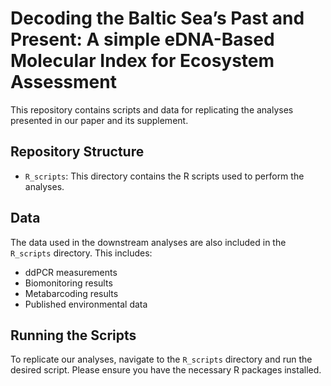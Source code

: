 # Decoding the Baltic Sea’s Past and Present: A simple eDNA-Based Molecular Index for Ecosystem Assessment

This repository contains scripts and data for replicating the analyses presented in our paper and its supplement.

## Repository Structure

- `R_scripts`: This directory contains the R scripts used to perform the analyses.

## Data

The data used in the downstream analyses are also included in the `R_scripts` directory. This includes:

- ddPCR measurements
- Biomonitoring results
- Metabarcoding results
- Published environmental data

## Running the Scripts

To replicate our analyses, navigate to the `R_scripts` directory and run the desired script. Please ensure you have the necessary R packages installed.
